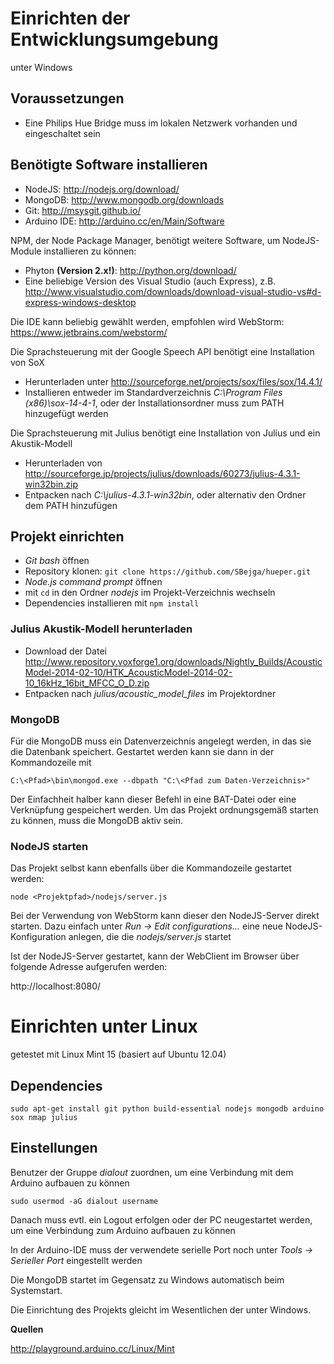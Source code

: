# Einrichten der Entwicklungsumgebung

unter Windows

## Voraussetzungen

-   Eine Philips Hue Bridge muss im lokalen Netzwerk vorhanden und eingeschaltet sein


## Benötigte Software installieren

-   NodeJS: http://nodejs.org/download/
-   MongoDB: http://www.mongodb.org/downloads
-   Git: http://msysgit.github.io/
-   Arduino IDE: http://arduino.cc/en/Main/Software

NPM, der Node Package Manager, benötigt weitere Software, um NodeJS-Module installieren zu können:

-   Phyton **(Version 2.x!)**: http://python.org/download/
-   Eine beliebige Version des Visual Studio (auch Express), z.B. http://www.visualstudio.com/downloads/download-visual-studio-vs#d-express-windows-desktop

Die IDE kann beliebig gewählt werden, empfohlen wird WebStorm: https://www.jetbrains.com/webstorm/

Die Sprachsteuerung mit der Google Speech API benötigt eine Installation von SoX

-   Herunterladen unter http://sourceforge.net/projects/sox/files/sox/14.4.1/
-   Installieren entweder im Standardverzeichnis *C:\Program Files (x86)\sox-14-4-1*, oder der Installationsordner muss zum PATH hinzugefügt werden

Die Sprachsteuerung mit Julius benötigt eine Installation von Julius und ein Akustik-Modell

-   Herunterladen von http://sourceforge.jp/projects/julius/downloads/60273/julius-4.3.1-win32bin.zip
-   Entpacken nach *C:\julius-4.3.1-win32bin*, oder alternativ den Ordner dem PATH hinzufügen


## Projekt einrichten

-   *Git bash* öffnen
-   Repository klonen: `git clone https://github.com/SBejga/hueper.git`
-   *Node.js command prompt* öffnen
-   mit `cd` in den Ordner *nodejs* im Projekt-Verzeichnis wechseln
-   Dependencies installieren mit `npm install`

### Julius Akustik-Modell herunterladen

-   Download der Datei http://www.repository.voxforge1.org/downloads/Nightly_Builds/AcousticModel-2014-02-10/HTK_AcousticModel-2014-02-10_16kHz_16bit_MFCC_O_D.zip
-   Entpacken nach *julius/acoustic_model_files* im Projektordner

### MongoDB

Für die MongoDB muss ein Datenverzeichnis angelegt werden, in das sie die Datenbank speichert. Gestartet werden kann sie dann in der Kommandozeile mit

    C:\<Pfad>\bin\mongod.exe --dbpath "C:\<Pfad zum Daten-Verzeichnis>"

Der Einfachheit halber kann dieser Befehl in eine BAT-Datei oder eine Verknüpfung gespeichert werden. Um das Projekt ordnungsgemäß starten zu können, muss die MongoDB aktiv sein.

### NodeJS starten

Das Projekt selbst kann ebenfalls über die Kommandozeile gestartet werden:

    node <Projektpfad>/nodejs/server.js

Bei der Verwendung von WebStorm kann dieser den NodeJS-Server direkt starten. Dazu einfach unter *Run -> Edit configurations...* eine neue NodeJS-Konfiguration anlegen, die die *nodejs/server.js* startet

Ist der NodeJS-Server gestartet, kann der WebClient im Browser über folgende Adresse aufgerufen werden:

http://localhost:8080/



# Einrichten unter Linux

getestet mit Linux Mint 15 (basiert auf Ubuntu 12.04)


## Dependencies

    sudo apt-get install git python build-essential nodejs mongodb arduino sox nmap julius

## Einstellungen

Benutzer der Gruppe *dialout* zuordnen, um eine Verbindung mit dem Arduino aufbauen zu können

    sudo usermod -aG dialout username


Danach muss evtl. ein Logout erfolgen oder der PC neugestartet werden, um eine Verbindung zum Arduino aufbauen zu können

In der Arduino-IDE muss der verwendete serielle Port noch unter *Tools -> Serieller Port* eingestellt werden

Die MongoDB startet im Gegensatz zu Windows automatisch beim Systemstart.

Die Einrichtung des Projekts gleicht im Wesentlichen der unter Windows.


**Quellen**

http://playground.arduino.cc/Linux/Mint
